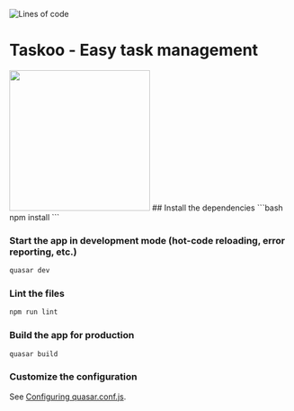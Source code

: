 ![Lines of code](https://img.shields.io/tokei/lines/github/PhenomEY/TaskooApp)
# Taskoo - Easy task management

<img width="250" src="https://dev.taskoo.de/TaskooMedia/Logo_GREEN.svg">
## Install the dependencies
```bash
npm install
```

### Start the app in development mode (hot-code reloading, error reporting, etc.)
```bash
quasar dev
```

### Lint the files
```bash
npm run lint
```

### Build the app for production
```bash
quasar build
```

### Customize the configuration
See [Configuring quasar.conf.js](https://quasar.dev/quasar-cli/quasar-conf-js).
